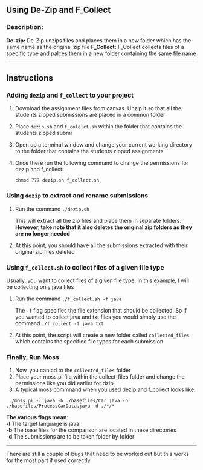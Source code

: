 ## Using De-Zip and F_Collect
### Description: 
**De-zip:** De-Zip unzips files and places them in a new folder which has the same name as the 
original zip file
**F_Collect:** F_Collect collects files of a specific type and palces them in a new folder containing the same file name

***
## Instructions ##
### Adding `dezip` and `f_collect` to your project
1. Download the assignment files from canvas. Unzip it so that all the students zipped submissions are placed in a common 
folder
2. Place `dezip.sh` and `f_colelct.sh` within the folder that contains the students zipped submi
3. Open up a terminal window and change your current working directory to the folder that contains the students zipped assignments
4. Once there run the following command to change the permissions for dezip and f_collect:

    `chmod 777 dezip.sh f_collect.sh`

### Using `dezip` to extract and rename submissions
1. Run the command `./dezip.sh`

    This will extract all the zip files and place them in separate folders.
   **However, take note that it also deletes the original zip folders as they are no longer needed** 
2. At this point, you should have all the submissions extracted with their original zip files deleted

### Using `f_collect.sh` to collect files of a given file type
Usually, you want to collect files of a given file type. In this example, I will be collecting only java files
1. Run the command `./f_collect.sh -f java`
    
    The `-f` flag specifies the file extension that should be collected. So if you wanted to collect java and txt files you would simply use the command `./f_collect -f java txt`
2. At this point, the script will create a new folder called `collected_files` which contains the specified file types for each submission

### Finally, Run Moss ###
1. Now, you can cd to the `collected_files` folder
2. Place your moss.pl file within the collect_files folder and change the permissions like you did earlier for dzip
2. A typical moss commnand when you used dezip and f_collect looks like: 

` ./moss.pl -l java -b ./basefiles/Car.java -b ./basefiles/ProcessCarData.java -d ./*/*`

**The various flags mean**:<br>
**-l** The target language is java<br>
**-b** The base files for the comparison are located in these directories<br>
**-d**  The submissions are to be taken folder by folder <br>


***
There are still a couple of bugs that need to be worked out but this works for the most part if used correctly 